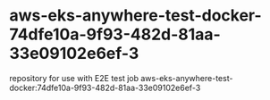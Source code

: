 # aws-eks-anywhere-test-docker-74dfe10a-9f93-482d-81aa-33e09102e6ef-3
repository for use with E2E test job aws-eks-anywhere-test-docker:74dfe10a-9f93-482d-81aa-33e09102e6ef-3
